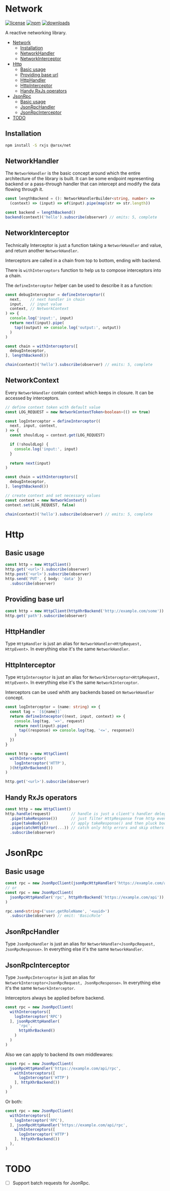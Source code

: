 # Network

<!-- [![npm version](https://img.shields.io/badge/npm%20package-0.0.0--alpha-brightgreen)](https://www.npmjs.com/package/@arsx/net) -->
[![license](https://img.shields.io/badge/license-Apache--2.0-green)]()
[![npm](https://badgen.net/npm/v/@arsx/net?icon=npm)](https://www.npmjs.com/package/@arsx/net)
[![downloads](https://badgen.net/npm/dt/@arsx/net?label=downloads)](https://www.npmjs.com/package/@arsx/net)
<!-- [![npm version](https://badgen.net/npm/v/@arsx/net?icon=npm)](https://www.npmjs.com/package/@arsx/net) -->
<!-- [![npm downloads](https://badgen.net/npm/dt/@arsx/net?label=downloads)](https://www.npmjs.com/package/vest) -->

A reactive networking library.

- [Network](#network)
  * [Installation](#installation)
  * [NetworkHandler](#networkhandler)
  * [NetworkInterceptor](#networkinterceptor)
- [Http](#http)
  * [Basic usage](#basic-usage)
  * [Providing base url](#providing-base-url)
  * [HttpHandler](#httphandler)
  * [HttpInterceptor](#httpinterceptor)
  * [Handy RxJs operators](#handy-rxjs-operators)
- [JsonRpc](#jsonrpc)
  * [Basic usage](#basic-usage-1)
  * [JsonRpcHandler](#jsonrpchandler)
  * [JsonRpcInterceptor](#jsonrpcinterceptor)
- [TODO](#todo)

## Installation

```sh
npm install -S rxjs @arsx/net
```

## NetworkHandler

The `NetworkHandler` is the basic concept around which the entire architecture of the library is built.
It can be some endpoint representing backend or a pass-through handler that can intercept and modify the data flowing through it.

```ts
const lengthBackend = (): NetworkHandlerBuilder<string, number> =>
  (context) => (input) => of(input).pipe(map(str => str.length))

const backend = lengthBackend()
backend(context)('hello').subscribe(observer) // emits: 5, complete
```

## NetworkInterceptor

Technically Interceptor is just a function taking a `NetworkHandler` and value, and return another `NetworkHandler`.

Interceptors are called in a chain from top to bottom, ending with backend.

There is `withInterceptors` function to help us to compose interceptors into a chain.

The `defineInterceptor` helper can be used to describe it as a function:

```ts
const debugInterceptor = defineInterceptor((
  next,    // next handler in chain
  input,   // input value
  context, // NetworkContext
) => {
  console.log('input:', input)
  return next(input).pipe(
    tap((output) => console.log('output:', output))
  )
)

const chain = withInterceptors([
  debugInteceptor,
], lengthBackend())

chain(context)('hello').subscribe(observer) // emits: 5, complete
```

## NetworkContext

Every `NetworkHandler` contain context which keeps in closure.
It can be accessed by interceptors.

```ts
// define context token with default value
const LOG_REQUEST = new NetworkContextToken<boolean>(() => true)

const logInterceptor = defineInterceptor((
  next, input, context,
) => {
  const shouldLog = context.get(LOG_REQUEST)

  if (!shouldLog) {
    console.log('input:', input)
  }
  
  return next(input)
)

const chain = withInterceptors([
  debugInteceptor,
], lengthBackend())

// create context and set necessary values
const context = new NetworkContext()
context.set(LOG_REQUEST, false)

chain(context)('hello').subscribe(observer) // emits: 5, complete
```

# Http

## Basic usage

```ts
const http = new HttpClient()
http.get('<url>').subscribe(observer)
http.post('<url>').subscribe(observer)
http.send('PUT', { body: 'data' })
  .subscribe(observer)
```

## Providing base url

```ts
const http = new HttpClient(httpXhrBackend('http://example.com/some'))
http.get('path').subscribe(observer)
```

## HttpHandler

Type `HttpHandler` is just an alias for `NetworkHandler<HttpRequest, HttpEvent>`.
In everything else it's the same `NetworkHandler`.

## HttpInterceptor

Type `HttpInterceptor` is just an alias for `NetworkInterceptor<HttpRequest, HttpEvent>`.
In everything else it's the same `NetworkInterceptor`.

Interceptors can be used whith any backends based on `NetworkHandler` concept.

```ts
const logInterceptor = (name: string) => {
  const tag = `[${name}]`
  return defineInteceptor((next, input, context) => {
    console.log(tag, '=>', request)
    return next(input).pipe(
      tap((response) => console.log(tag, '<=', response))
    )
  })
}

const http = new HttpClient(
  withInterceptor(
    logInterceptor('HTTP'),
  )(httpXhrBackend())
)

http.get('<url>').subscribe(observer)
```

## Handy RxJs operators

```ts
const http = new HttpClient()
http.handle(request)         // handle is just a client's handler delegate
  .pipe(takeResponse())      // just filter HttpResponse from http events
  .pipe(takeBody())          // apply takeResponse() and then pluck body field from response
  .pipe(catchHttpError(...)) // catch only http errors and skip others
  .subscribe(observer)
```

# JsonRpc

## Basic usage

```ts
const rpc = new JsonRpcClient(jsonRpcHttpHandler('https://example.com/api/rpc'))
// or
const rpc = new JsonRpcClient(
  jsonRpcHttpHandler('rpc', httpXhrBackend('https://example.com/api')),
)

rpc.send<string>('user.getRoleName', '<uuid>')
  .subscribe(observer) // emit: 'BasicRole'
```

## JsonRpcHandler

Type `JsonRpcHandler` is just an alias for `NetworkHandler<JsonRpcRequest, JsonRpcResponse>`.
In everything else it's the same `NetworkHandler`.

## JsonRpcInterceptor

Type `JsonRpcInterceptor` is just an alias for `NetworkInterceptor<JsonRpcRequest, JsonRpcResponse>`.
In everything else it's the same `NetworkInterceptor`.

Interceptors always be applied before backend.

```ts
const rpc = new JsonRpcClient(
  withInterceptors([
    logInterceptor('RPC')
  ], jsonRpcHttpHandler(
      'rpc',
      httpXhrBackend()
    )
  )
)
```

Also we can apply to backend its own middlewares:

```ts
const rpc = new JsonRpcClient(
  jsonRpcHttpHandler('https://example.com/api/rpc',
    withInterceptors([
      logInterceptor('HTTP')
    ], httpXhrBackend())
  )
)
```

Or both:

```ts
const rpc = new JsonRpcClient(
  withInterceptors([
    logInterceptor('RPC'),
  ], jsonRpcHttpHandler('https://example.com/api/rpc',
    withInterceptors([
      logInterceptor('HTTP')
    ], httpXhrBackend())
  ),
)
```

# TODO

- [ ] Support batch requests for JsonRpc.
